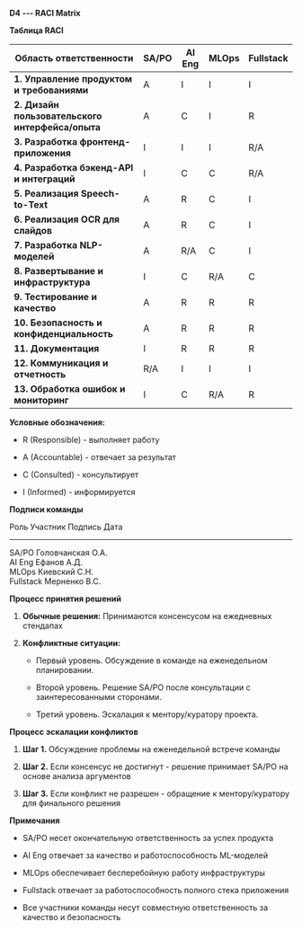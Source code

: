 **D4 --- RACI Matrix**

**Таблица RACI**

  Область ответственности                            |SA/PO  |AI Eng   |MLOps   |Fullstack
  ---------------------------------------------------|-------|---------|--------|----------
  **1. Управление продуктом и требованиями**         |A      |I        |I       |I
  **2. Дизайн пользовательского интерфейса/опыта**   |A      |C        |I       |R
  **3. Разработка фронтенд-приложения**              |I      |I        |I       |R/A
  **4. Разработка бэкенд-API и интеграций**          |I      |C        |C       |R/A
  **5. Реализация Speech-to-Text**                   |A      |R        |C       |I
  **6. Реализация OCR для слайдов**                  |A      |R        |C       |I
  **7. Разработка NLP-моделей**                      |A      |R/A      |C       |I
  **8. Развертывание и инфраструктура**              |I      |C        |R/A     |C
  **9. Тестирование и качество**                     |A      |R        |R       |R
  **10. Безопасность и конфиденциальность**          |A      |R        |R       |R
  **11. Документация**                               |I      |R        |R       |R
  **12. Коммуникация и отчетность**                  |R/A    |I        |I       |I
  **13. Обработка ошибок и мониторинг**              |I      |C        |R/A     |R

**Условные обозначения:**

-   R (Responsible) - выполняет работу

-   A (Accountable) - отвечает за результат

-   C (Consulted) - консультирует

-   I (Informed) - информируется

**Подписи команды**

  Роль        Участник            Подпись   Дата
  ----------- ------------------- --------- ------
  SA/PO       Головчанская О.А.             
  AI Eng      Ефанов А.Д.                   
  MLOps       Киевский С.Н.                 
  Fullstack   Мерненко В.С.                 

**Процесс принятия решений**

1.  **Обычные решения:** Принимаются консенсусом на ежедневных стендапах

2.  **Конфликтные ситуации:**

    -   Первый уровень. Обсуждение в команде на еженедельном
        планировании.

    -   Второй уровень. Решение SA/PO после консультации с
        заинтересованными сторонами.

    -   Третий уровень. Эскалация к ментору/куратору проекта.

**Процесс эскалации конфликтов**

1.  **Шаг 1.** Обсуждение проблемы на еженедельной встрече команды

2.  **Шаг 2.** Если консенсус не достигнут - решение принимает SA/PO на
    основе анализа аргументов

3.  **Шаг 3.** Если конфликт не разрешен - обращение к ментору/куратору
    для финального решения

**Примечания**

-   SA/PO несет окончательную ответственность за успех продукта

-   AI Eng отвечает за качество и работоспособность ML-моделей

-   MLOps обеспечивает бесперебойную работу инфраструктуры

-   Fullstack отвечает за работоспособность полного стека приложения

-   Все участники команды несут совместную ответственность за качество и
    безопасность
